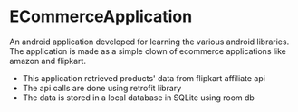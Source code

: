 # ECommerceApplication

An android application developed for learning the various android libraries. The application is made as a simple clown of ecommerce applications like amazon and flipkart.

* This application retrieved products' data from flipkart affiliate api
* The api calls are done using retrofit library
* The data is stored in a local database in SQLite using room db
